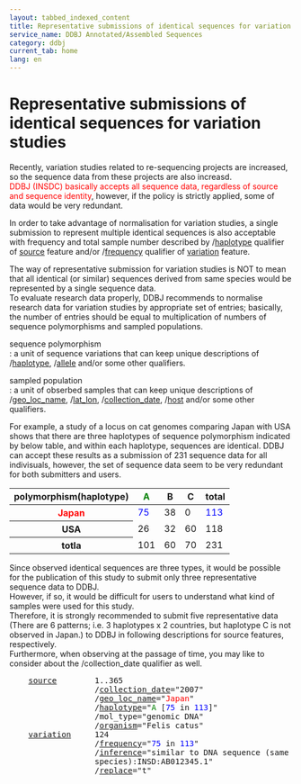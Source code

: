 ```yaml
---
layout: tabbed_indexed_content
title: Representative submissions of identical sequences for variation studies
service_name: DDBJ Annotated/Assembled Sequences
category: ddbj
current_tab: home
lang: en
---
```



# Representative submissions of identical sequences for variation studies

Recently, variation studies related to re-sequencing projects are increased, so the sequence data from these projects are also increasd.    
<span style="color:red">DDBJ (INSDC) basically accepts all sequence data, regardless of source and sequence identity</span>, however, 
if the policy is strictly applied, some of data would be very redundant.

In order to take advantage of normalisation for variation studies, 
a single submission to represent multiple identical sequences is also acceptable with frequency and total sample number described by
/[haplotype](/ddbj/qualifiers-e.html#haplotype ) 
qualifier of [source](/ddbj/features-e.html#source ) 
feature and/or /[frequency](/ddbj/qualifiers-e.html#frequency ) 
qualifier of [variation](/ddbj/features-e.html#variation) feature.  

The way of representative submission for variation studies is 
NOT to mean that all identical (or similar) sequences derived from same species
would be represented by a single sequence data.   
To evaluate research data properly, DDBJ recommends to normalise research data 
for variation studies by appropriate set of entries; basically, the number of entries 
should be equal to multiplication of numbers of sequence polymorphisms and sampled populations.

sequence polymorphism  
: a unit of sequence variations that can keep unique descriptions of
/[haplotype](/ddbj/qualifiers-e.html#haplotype),
/[allele](/ddbj/qualifiers-e.html#allele) and/or some other
qualifiers.

sampled population  
: a unit of obserbed samples that can keep unique descriptions of
/[geo_loc_name](/ddbj/qualifiers-e.html#geo_loc_name ),
/[lat_lon](/ddbj/qualifiers-e.html#lat_lon ),
/[collection_date](/ddbj/qualifiers-e.html#collection_date ),
/[host](/ddbj/qualifiers-e.html#host) and/or some other qualifiers.

For example, a study of a locus on cat genomes comparing Japan with USA
shows that there are three haplotypes of sequence polymorphism indicated
by below table, and within each haplotype, sequences are identical. DDBJ
can accept these results as a submission of 231 sequence data for all
indivisuals, however, the set of sequence data seem to be very redundant
for both submitters and users.

<table>
  <thead>
    <tr>
      <th>polymorphism(haplotype)</th>
      <th><span style="color:green">A</span></th>
      <th>B</th>
      <th>C</th>
      <th>total</th>
    </tr>
  </thead>
  <tbody>
    <tr>
      <th><span style="color:red">Japan</span></th>
      <td><span style="color:blue">75</span></td>
      <td>38</td>
      <td>0</td>
      <td><span style="color:blue">113</span></td>
    </tr>
    <tr>
      <th>USA</th>
      <td>26</td>
      <td>32</td>
      <td>60</td>
      <td>118</td>
    </tr>
    <tr>
      <th>totla</th>
      <td>101</td>
      <td>60</td>
      <td>70</td>
      <td>231</td>
    </tr>
  </tbody>
</table>

Since observed identical sequences are three types, it would be possible for the publication of this study 
to submit only three representative sequence data to DDBJ.     
However, if so, it would be difficult for users to understand what kind of samples were used for this study.    
Therefore, it is strongly recommended to submit five representative data 
(There are 6 patterns; i.e. 3 haplotypes x 2 countries, but haplotype C is not observed in Japan.) 
to DDBJ in following descriptions for source features, respectively.    
Furthermore, when observing at the passage of time, you may like to consider about the /collection_date qualifier as well.   

<pre>    <a href="/ddbj/features-e.html#source">source</a>        1..365
                  /<a href="/ddbj/qualifiers-e.html#collection_date">collection_date</a>="2007"
                  /<a href="/ddbj/qualifiers-e.html#geo_loc_name">geo_loc_name</a>="<span style="color:red">Japan</span>"
                  /<a href="/ddbj/qualifiers-e.html#haplotype">haplotype</a>="<span style="color:green">A</span> [<span style="color:blue">75</span> in <span style="color:blue">113</span>]"
                  /mol_type="genomic DNA"
                  /<a href="/ddbj/qualifiers-e.html#organism">organism</a>="Felis catus"
    <a href="/ddbj/features-e.html#variation">variation</a>     124
                  /<a href="/ddbj/qualifiers-e.html#frequency">frequency</a>="<span style="color:blue">75</span> in <span style="color:blue">113</span>"
                  /<a href="/ddbj/qualifiers-e.html#inference">inference</a>="similar to DNA sequence (same 
                  species):INSD:AB012345.1"
                  /<a href="/ddbj/qualifiers-e.html#replace">replace</a>="t"
</pre>
